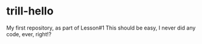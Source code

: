 # trill-hello
My first repository, as part of Lesson#1
This should be easy, I never did any code, ever, right!?
